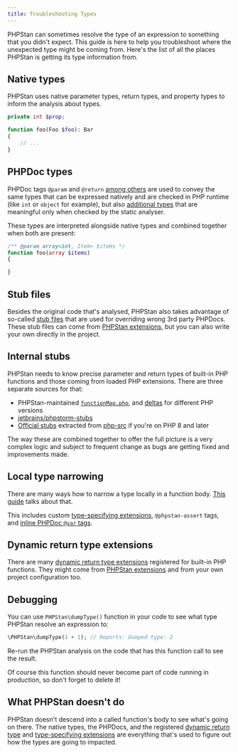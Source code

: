 ```yaml
---
title: Troubleshooting Types
---
```


PHPStan can sometimes resolve the type of an expression to something that you didn't expect. This guide is here to help you troubleshoot where the unexpected type might be coming from. Here's the list of all the places PHPStan is getting its type information from.

Native types
---------

PHPStan uses native parameter types, return types, and property types to inform the analysis about types.

```php
private int $prop;

function foo(Foo $foo): Bar
{
    // ...
}
```

PHPDoc types
---------

 PHPDoc tags `@param` and `@return` [among others](/writing-php-code/phpdocs-basics) are used to convey the same types that can be expressed natively and are checked in PHP runtime (like `int` or `object` for example), but also [additional types](/writing-php-code/phpdoc-types) that are meaningful only when checked by the static analyser.

 These types are interpreted alongside native types and combined together when both are present:

 ```php
 /** @param array<int, Item> $items */
 function foo(array $items)
 {

 }
 ```

Stub files
---------

Besides the original code that's analysed, PHPStan also takes advantage of so-called [stub files](/user-guide/stub-files) that are used for overriding wrong 3rd party PHPDocs. These stub files can come from [PHPStan extensions](/user-guide/extension-library), but you can also write your own directly in the project.

Internal stubs
---------

PHPStan needs to know precise parameter and return types of built-in PHP functions and those coming from loaded PHP extensions. There are three separate sources for that:

* PHPStan-maintained [`functionMap.php`](https://github.com/phpstan/phpstan-src/blob/1.9.x/resources/functionMap.php), and [deltas](https://github.com/phpstan/phpstan-src/tree/1.9.x/resources) for different PHP versions
* [jetbrains/phpstorm-stubs](https://github.com/jetbrains/phpstorm-stubs)
* [Official stubs](https://github.com/phpstan/php-8-stubs) extracted from [php-src](https://github.com/php/php-src) if you're on PHP 8 and later

The way these are combined together to offer the full picture is a very complex logic and subject to frequent change as bugs are getting fixed and improvements made.

Local type narrowing
---------

There are many ways how to narrow a type locally in a function body. [This guide](/writing-php-code/narrowing-types) talks about that.

This includes custom [type-specifying extensions](/developing-extensions/type-specifying-extensions), `@phpstan-assert` tags, and [inline PHPDoc `@var` tags](/writing-php-code/phpdocs-basics#inline-%40var).

Dynamic return type extensions
---------

There are many [dynamic return type extensions](/developing-extensions/dynamic-return-type-extensions) registered for built-in PHP functions. They might come from [PHPStan extensions](/user-guide/extension-library) and from your own project configuration too.

Debugging
---------

You can use `PHPStan\dumpType()` function in your code to see what type PHPStan resolve an expression to:

```php
\PHPStan\dumpType(1 + 1); // Reports: Dumped type: 2
```

Re-run the PHPStan analysis on the code that has this function call to see the result.

Of course this function should never become part of code running in production, so don't forget to delete it!

What PHPStan doesn't do
---------

PHPStan doesn't descend into a called function's body to see what's going on there. The native types, the PHPDocs, and the registered [dynamic return type](/developing-extensions/dynamic-return-type-extensions) and [type-specifying extensions](/developing-extensions/type-specifying-extensions) are everything that's used to figure out how the types are going to impacted.
